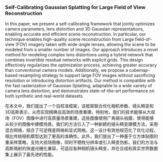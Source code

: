 ### Self-Calibrating Gaussian Splatting for Large Field of View Reconstruction

In this paper, we present a self-calibrating framework that jointly optimizes camera parameters, lens distortion and 3D Gaussian representations, enabling accurate and efficient scene reconstruction. In particular, our technique enables high-quality scene reconstruction from Large field-of-view (FOV) imagery taken with wide-angle lenses, allowing the scene to be modeled from a smaller number of images. Our approach introduces a novel method for modeling complex lens distortions using a hybrid network that combines invertible residual networks with explicit grids. This design effectively regularizes the optimization process, achieving greater accuracy than conventional camera models. Additionally, we propose a cubemap-based resampling strategy to support large FOV images without sacrificing resolution or introducing distortion artifacts. Our method is compatible with the fast rasterization of Gaussian Splatting, adaptable to a wide variety of camera lens distortion, and demonstrates state-of-the-art performance on both synthetic and real-world datasets.

在本文中，我们提出了一个自校准框架，该框架联合优化相机参数、镜头畸变和3D高斯表示，从而实现精确且高效的场景重建。特别地，我们的技术能够从大视场（FOV）图像中进行高质量场景重建，这些图像使用广角镜头拍摄，使得能够从较少的图像中建模场景。我们的方法引入了一种新颖的镜头畸变建模方法，采用混合网络，结合了可逆残差网络和显式网格。这一设计有效地规范化了优化过程，相比传统相机模型达到了更高的准确性。此外，我们提出了一种基于立方体贴图的重采样策略，支持大视场图像，同时不牺牲分辨率或引入畸变伪影。我们的方法与高斯溅射的快速光栅化兼容，可适应各种相机镜头畸变，并在合成和真实世界数据集上展示了最先进的性能。
